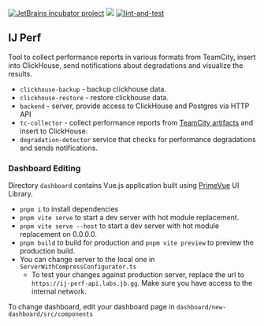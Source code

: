 [![JetBrains incubator project](https://jb.gg/badges/incubator-flat-square.svg)](https://confluence.jetbrains.com/display/ALL/JetBrains+on+GitHub)
![](https://camo.githubusercontent.com/be6f8b50b2400e8b0dc74e58dd9a68803fe6698f5f30d843a7504888879f8392/68747470733a2f2f6a622e67672f6261646765732f696e63756261746f722d706c61737469632e737667)
[![lint-and-test](https://github.com/JetBrains/ij-perf-report-aggregator/actions/workflows/lint-and-test.yml/badge.svg)](https://github.com/JetBrains/ij-perf-report-aggregator/actions/workflows/lint-and-test.yml)

## IJ Perf

Tool to collect performance reports in various formats from TeamCity, insert into ClickHouse, send notifications about degradations and visualize the results.

- `clickhouse-backup` - backup clickhouse data.
- `clickhouse-restore` - restore clickhouse data.
- `backend` - server, provide access to ClickHouse and Postgres via HTTP API
- `tc-collector` - collect performance reports from [TeamCity artifacts](https://www.jetbrains.com/help/teamcity/build-artifact.html) and insert to ClickHouse.
- `degradation-detector` service that checks for performance degradations and sends notifications.

### Dashboard Editing

Directory `dashboard` contains Vue.js application built using [PrimeVue](https://primevue.org/) UI Library.

- `pnpm i` to install dependencies
- `pnpm vite serve` to start a dev server with hot module replacement.
- `pnpm vite serve --host` to start a dev server with hot module replacement on 0.0.0.0.
- `pnpm build` to build for production and `pnpm vite preview` to preview the production build.
- You can change server to the local one in `ServerWithCompressConfigurator.ts`
  - To test your changes against production server, replace the url to `https://ij-perf-api.labs.jb.gg`. Make sure you have access to the internal network.

To change dashboard, edit your dashboard page in `dashboard/new-dashboard/src/components`
